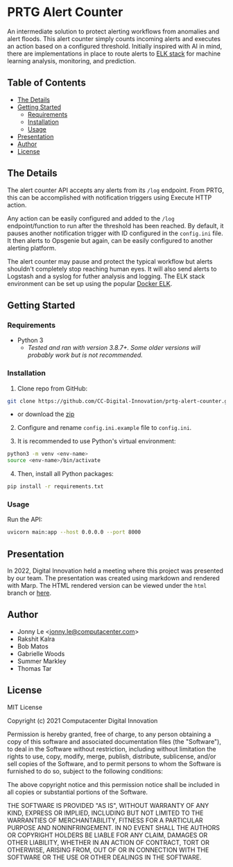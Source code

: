 # PRTG Alert Counter

An intermediate solution to protect alerting workflows from anomalies and alert floods. This alert counter simply counts incoming alerts and executes an action based on a configured threshold. Initially inspired with AI in mind, there are implementations in place to route alerts to [ELK stack](https://www.elastic.co/what-is/elasticsearch-machine-learning) for machine learning analysis, monitoring, and prediction.

## Table of Contents
* [The Details](#the-details)
* [Getting Started](#getting-started)
    * [Requirements](#requirements)
    * [Installation](#installation)
    * [Usage](#usage)
* [Presentation](#presentation)
* [Author](#author)
* [License](#license)

## The Details

The alert counter API accepts any alerts from its `/log` endpoint. From PRTG, this can be accomplished with notification triggers using Execute HTTP action.

Any action can be easily configured and added to the `/log` endpoint/function to run after the threshold has been reached. By default, it pauses another notification trigger with ID configured in the `config.ini` file. It then alerts to Opsgenie but again, can be easily configured to another alerting platform.

The alert counter may pause and protect the typical workflow but alerts shouldn't completely stop reaching human eyes. It will also send alerts to Logstash and a syslog for futher analysis and logging. The ELK stack environment can be set up using the popular [Docker ELK](https://github.com/deviantony/docker-elk).

## Getting Started

### Requirements

* Python 3
    * _Tested and ran with version 3.8.7+. Some older versions will probably work but is not recommended._

### Installation

1. Clone repo from GitHub:
```bash
git clone https://github.com/CC-Digital-Innovation/prtg-alert-counter.git
```
* or download the [zip](https://github.com/CC-Digital-Innovation/prtg-alert-counter/archive/refs/heads/main.zip)

2. Configure and rename `config.ini.example` file to `config.ini`.

3. It is recommended to use Python's virtual environment:

```bash
python3 -m venv <env-name>
source <env-name>/bin/activate
```

4. Then, install all Python packages:

```bash
pip install -r requirements.txt
```

### Usage

Run the API:

```bash
uvicorn main:app --host 0.0.0.0 --port 8000
```

## Presentation

In 2022, Digital Innovation held a meeting where this project was presented by our team. The presentation was created using markdown and rendered with Marp. The HTML rendered version can be viewed under the `html` branch or [here](https://github.com/CC-Digital-Innovation/prtg-alert-counter/blob/html/index.html).

## Author
* Jonny Le <<jonny.le@computacenter.com>>
* Rakshit Kalra
* Bob Matos
* Gabrielle Woods
* Summer Markley
* Thomas Tar

## License
MIT License

Copyright (c) 2021 Computacenter Digital Innovation

Permission is hereby granted, free of charge, to any person obtaining a copy
of this software and associated documentation files (the "Software"), to deal
in the Software without restriction, including without limitation the rights
to use, copy, modify, merge, publish, distribute, sublicense, and/or sell
copies of the Software, and to permit persons to whom the Software is
furnished to do so, subject to the following conditions:

The above copyright notice and this permission notice shall be included in all
copies or substantial portions of the Software.

THE SOFTWARE IS PROVIDED "AS IS", WITHOUT WARRANTY OF ANY KIND, EXPRESS OR
IMPLIED, INCLUDING BUT NOT LIMITED TO THE WARRANTIES OF MERCHANTABILITY,
FITNESS FOR A PARTICULAR PURPOSE AND NONINFRINGEMENT. IN NO EVENT SHALL THE
AUTHORS OR COPYRIGHT HOLDERS BE LIABLE FOR ANY CLAIM, DAMAGES OR OTHER
LIABILITY, WHETHER IN AN ACTION OF CONTRACT, TORT OR OTHERWISE, ARISING FROM,
OUT OF OR IN CONNECTION WITH THE SOFTWARE OR THE USE OR OTHER DEALINGS IN THE
SOFTWARE.